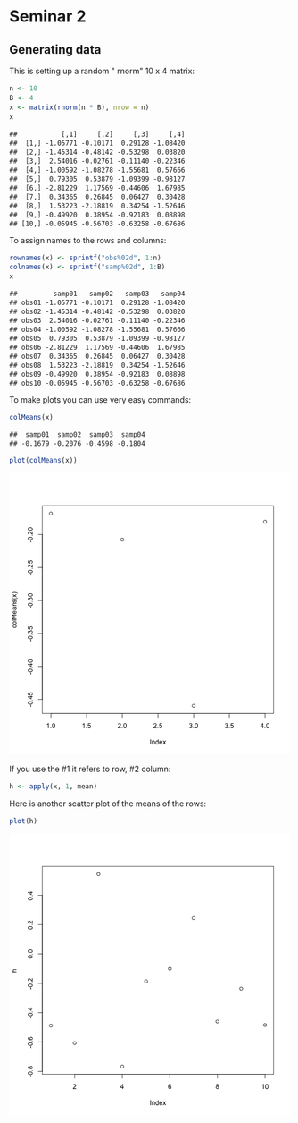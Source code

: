 
Seminar 2
============================

Generating data
------------------

This is setting up a random " rnorm" 10 x 4 matrix:

```r
n <- 10
B <- 4
x <- matrix(rnorm(n * B), nrow = n)
x
```

```
##           [,1]     [,2]     [,3]     [,4]
##  [1,] -1.05771 -0.10171  0.29128 -1.08420
##  [2,] -1.45314 -0.48142 -0.53298  0.03820
##  [3,]  2.54016 -0.02761 -0.11140 -0.22346
##  [4,] -1.00592 -1.08278 -1.55681  0.57666
##  [5,]  0.79305  0.53879 -1.09399 -0.98127
##  [6,] -2.81229  1.17569 -0.44606  1.67985
##  [7,]  0.34365  0.26845  0.06427  0.30428
##  [8,]  1.53223 -2.18819  0.34254 -1.52646
##  [9,] -0.49920  0.38954 -0.92183  0.08898
## [10,] -0.05945 -0.56703 -0.63258 -0.67686
```



To assign names to the rows and columns:

```r
rownames(x) <- sprintf("obs%02d", 1:n)
colnames(x) <- sprintf("samp%02d", 1:B)
x
```

```
##         samp01   samp02   samp03   samp04
## obs01 -1.05771 -0.10171  0.29128 -1.08420
## obs02 -1.45314 -0.48142 -0.53298  0.03820
## obs03  2.54016 -0.02761 -0.11140 -0.22346
## obs04 -1.00592 -1.08278 -1.55681  0.57666
## obs05  0.79305  0.53879 -1.09399 -0.98127
## obs06 -2.81229  1.17569 -0.44606  1.67985
## obs07  0.34365  0.26845  0.06427  0.30428
## obs08  1.53223 -2.18819  0.34254 -1.52646
## obs09 -0.49920  0.38954 -0.92183  0.08898
## obs10 -0.05945 -0.56703 -0.63258 -0.67686
```


To make plots you can use very easy commands: 


```r
colMeans(x)
```

```
##  samp01  samp02  samp03  samp04 
## -0.1679 -0.2076 -0.4598 -0.1804
```

```r
plot(colMeans(x))
```

![plot of chunk unnamed-chunk-3](figure/unnamed-chunk-3.png) 


If you use the #1 it refers to row, #2 column:

```r
h <- apply(x, 1, mean)
```


Here is another scatter plot of the means of the rows:

```r
plot(h)
```

![plot of chunk unnamed-chunk-5](figure/unnamed-chunk-5.png) 


